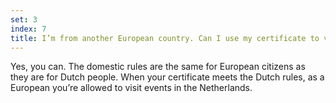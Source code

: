 ```yaml
---
set: 3
index: 7
title: I’m from another European country. Can I use my certificate to visit an event or location in the Netherlands?
---
```



Yes, you can. The domestic rules are the same for European citizens as they are for Dutch people. When your certificate meets the Dutch rules, as a European you’re allowed to visit events in the Netherlands.
